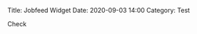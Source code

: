 Title: Jobfeed Widget
Date: 2020-09-03 14:00
Category: Test

Check

<object width="300" height="350" type="image/svg+xml" data="https://widget.jobfeed.com/chart/4?country=gb&language=en"></object>

